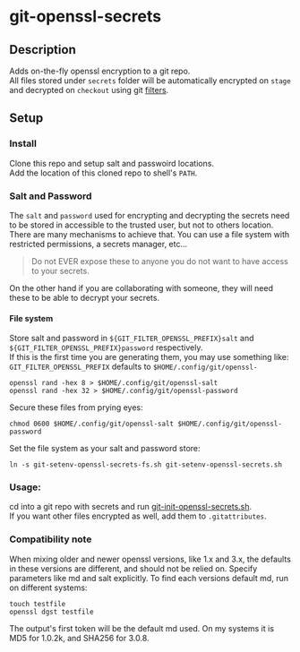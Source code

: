 # git-openssl-secrets

## Description
Adds on-the-fly openssl encryption to a git repo.  
All files stored under `secrets` folder will be automatically encrypted on `stage` and decrypted on `checkout` using git [filters](https://git-scm.com/book/en/v2/Customizing-Git-Git-Attributes).    

## Setup
### Install
Clone this repo and setup salt and passwoird locations.  
Add the location of this cloned repo to shell's `PATH`.  


### Salt and Password
The `salt` and `password` used for encrypting and decrypting the secrets need to be stored in accessible to the trusted user, but not to others location.  
There are many mechanisms to achieve that. You can use a file system with restricted permissions, a secrets manager, etc...  

> Do not EVER expose these to anyone you do not want to have access to your secrets.  

On the other hand if you are collaborating with someone, they will need these to be able to decrypt your secrets.  

#### File system
Store salt and password in `${GIT_FILTER_OPENSSL_PREFIX}salt` and `${GIT_FILTER_OPENSSL_PREFIX}password` respectively.  
If this is the first time you are generating them, you may use something like:  
`GIT_FILTER_OPENSSL_PREFIX` defaults to `$HOME/.config/git/openssl-`  

```
openssl rand -hex 8 > $HOME/.config/git/openssl-salt
openssl rand -hex 32 > $HOME/.config/git/openssl-password
```

Secure these files from prying eyes:  
```
chmod 0600 $HOME/.config/git/openssl-salt $HOME/.config/git/openssl-password
```  

Set the file system as your salt and password store:  
```
ln -s git-setenv-openssl-secrets-fs.sh git-setenv-openssl-secrets.sh
```  

### Usage:
cd into a git repo with secrets and run [git-init-openssl-secrets.sh](git-init-openssl-secrets.sh).  
If you want other files encrypted as well, add them to `.gitattributes`.   

### Compatibility note
When mixing older and newer openssl versions, like 1.x and 3.x, the defaults in these versions are different, and should not be relied on. Specify parameters like md and salt explicitly. To find each versions default md, run on different systems:
```
touch testfile
openssl dgst testfile
```
The output's first token will be the default md used. On my systems it is MD5 for 1.0.2k, and SHA256 for 3.0.8.


